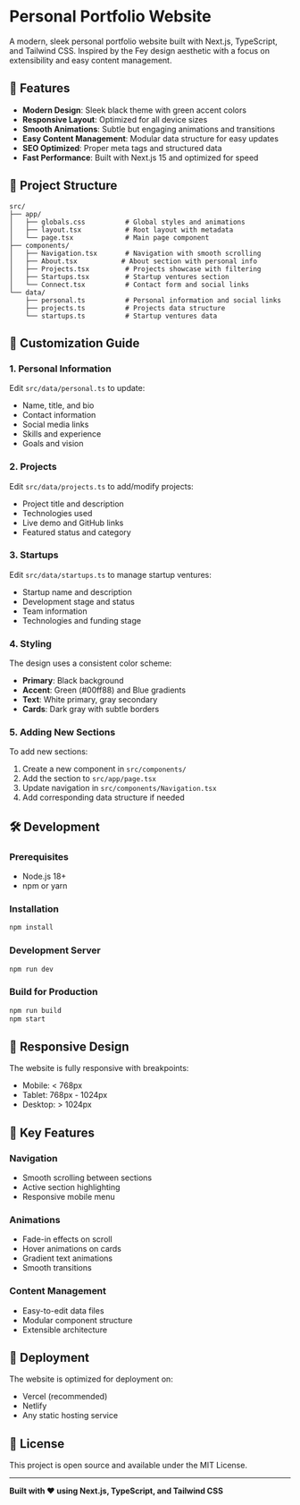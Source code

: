 # Personal Portfolio Website

A modern, sleek personal portfolio website built with Next.js, TypeScript, and Tailwind CSS. Inspired by the Fey design aesthetic with a focus on extensibility and easy content management.

## 🚀 Features

- **Modern Design**: Sleek black theme with green accent colors
- **Responsive Layout**: Optimized for all device sizes
- **Smooth Animations**: Subtle but engaging animations and transitions
- **Easy Content Management**: Modular data structure for easy updates
- **SEO Optimized**: Proper meta tags and structured data
- **Fast Performance**: Built with Next.js 15 and optimized for speed

## 📁 Project Structure

```
src/
├── app/
│   ├── globals.css          # Global styles and animations
│   ├── layout.tsx           # Root layout with metadata
│   └── page.tsx             # Main page component
├── components/
│   ├── Navigation.tsx       # Navigation with smooth scrolling
│   ├── About.tsx           # About section with personal info
│   ├── Projects.tsx         # Projects showcase with filtering
│   ├── Startups.tsx         # Startup ventures section
│   └── Connect.tsx          # Contact form and social links
└── data/
    ├── personal.ts          # Personal information and social links
    ├── projects.ts          # Projects data structure
    └── startups.ts          # Startup ventures data
```

## 🎨 Customization Guide

### 1. Personal Information

Edit `src/data/personal.ts` to update:

- Name, title, and bio
- Contact information
- Social media links
- Skills and experience
- Goals and vision

### 2. Projects

Edit `src/data/projects.ts` to add/modify projects:

- Project title and description
- Technologies used
- Live demo and GitHub links
- Featured status and category

### 3. Startups

Edit `src/data/startups.ts` to manage startup ventures:

- Startup name and description
- Development stage and status
- Team information
- Technologies and funding stage

### 4. Styling

The design uses a consistent color scheme:

- **Primary**: Black background
- **Accent**: Green (#00ff88) and Blue gradients
- **Text**: White primary, gray secondary
- **Cards**: Dark gray with subtle borders

### 5. Adding New Sections

To add new sections:

1. Create a new component in `src/components/`
2. Add the section to `src/app/page.tsx`
3. Update navigation in `src/components/Navigation.tsx`
4. Add corresponding data structure if needed

## 🛠️ Development

### Prerequisites

- Node.js 18+
- npm or yarn

### Installation

```bash
npm install
```

### Development Server

```bash
npm run dev
```

### Build for Production

```bash
npm run build
npm start
```

## 📱 Responsive Design

The website is fully responsive with breakpoints:

- Mobile: < 768px
- Tablet: 768px - 1024px
- Desktop: > 1024px

## 🎯 Key Features

### Navigation

- Smooth scrolling between sections
- Active section highlighting
- Responsive mobile menu

### Animations

- Fade-in effects on scroll
- Hover animations on cards
- Gradient text animations
- Smooth transitions

### Content Management

- Easy-to-edit data files
- Modular component structure
- Extensible architecture

## 🚀 Deployment

The website is optimized for deployment on:

- Vercel (recommended)
- Netlify
- Any static hosting service

## 📄 License

This project is open source and available under the MIT License.

---

**Built with ❤️ using Next.js, TypeScript, and Tailwind CSS**
